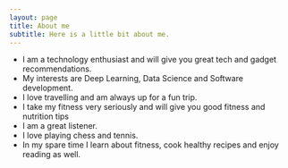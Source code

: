 ```yaml
---
layout: page
title: About me
subtitle: Here is a little bit about me.
---
```

- I am a technology enthusiast and will give you great tech and gadget recommendations.
- My interests are Deep Learning, Data Science and Software development.
- I love travelling and am always up for a fun trip.
- I take my fitness very seriously and will give you good fitness and nutrition tips
- I am a great listener.
- I love playing chess and tennis.
- In my spare time I learn about fitness, cook healthy recipes and enjoy reading as well.
